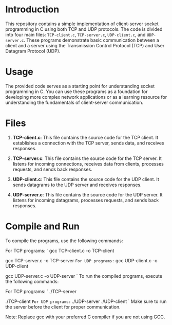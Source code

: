# Introduction
This repository contains a simple implementation of client-server socket programming in C using both TCP and UDP protocols. The code is divided into four main files: `TCP-client.c`, `TCP-server.c`, `UDP-client.c`, and `UDP-server.c`. These programs demonstrate basic communication between a client and a server using the Transmission Control Protocol (TCP) and User Datagram Protocol (UDP).

# Usage
The provided code serves as a starting point for understanding socket programming in C. You can use these programs as a foundation for developing more complex network applications or as a learning resource for understanding the fundamentals of client-server communication.

# Files
1. **TCP-client.c**: This file contains the source code for the TCP client. It establishes a connection with the TCP server, sends data, and receives responses.

2. **TCP-server.c**: This file contains the source code for the TCP server. It listens for incoming connections, receives data from clients, processes requests, and sends back responses.

3. **UDP-client.c**: This file contains the source code for the UDP client. It sends datagrams to the UDP server and receives responses.

4. **UDP-server.c**: This file contains the source code for the UDP server. It listens for incoming datagrams, processes requests, and sends back responses.

# Compile and Run
To compile the programs, use the following commands:

For TCP programs:
 `
gcc TCP-client.c -o TCP-client

gcc TCP-server.c -o TCP-server
 `
For UDP programs:
 `
gcc UDP-client.c -o UDP-client

gcc UDP-server.c -o UDP-server
 `
To run the compiled programs, execute the following commands:

For TCP programs:
 `
./TCP-server

./TCP-client
 `
For UDP programs:
 `
./UDP-server
./UDP-client
 `
Make sure to run the server before the client for proper communication.

Note: Replace gcc with your preferred C compiler if you are not using GCC.
